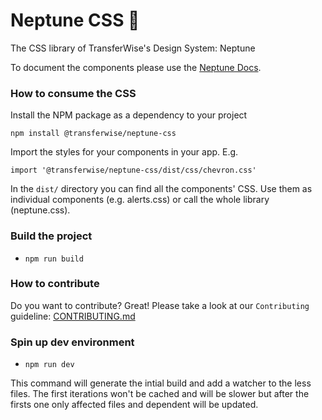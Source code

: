 # Neptune CSS 🔱

The CSS library of TransferWise's Design System: Neptune

To document the components please use the [Neptune Docs](https://github.com/transferwise/neptune-web/tree/master/packages/docs).

### How to consume the CSS

Install the NPM package as a dependency to your project

```
npm install @transferwise/neptune-css
```

Import the styles for your components in your app. E.g.

```
import '@transferwise/neptune-css/dist/css/chevron.css'
```

In the `dist/` directory you can find all the components' CSS. Use them as individual components (e.g. alerts.css) or call the whole library (neptune.css).

### Build the project

- `npm run build`

### How to contribute

Do you want to contribute? Great! Please take a look at our `Contributing` guideline:
[CONTRIBUTING.md](https://github.com/transferwise/neptune-css/blob/master/CONTRIBUTING.md)

### Spin up dev environment

- `npm run dev`

This command will generate the intial build and add a watcher to the less files. The first iterations won't be cached and will be slower but after the firsts one only affected files and dependent will be updated.
